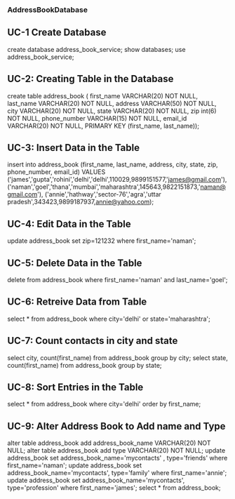 ### AddressBookDatabase

## UC-1 Create Database
create database address_book_service;
show databases;
use address_book_service;

## UC-2: Creating Table in the Database
create table address_book (
first_name   VARCHAR(20) NOT NULL,
last_name    VARCHAR(20) NOT NULL,
address      VARCHAR(50) NOT NULL,
city         VARCHAR(20) NOT NULL,
state        VARCHAR(20) NOT NULL,
zip          int(6) NOT NULL,
phone_number VARCHAR(15) NOT NULL,
email_id     VARCHAR(20) NOT NULL,
PRIMARY KEY  (first_name, last_name));

## UC-3: Insert Data in the Table
insert into address_book 
(first_name, last_name, address, city, state, zip, phone_number, email_id) VALUES
('james','gupta','rohini','delhi','delhi',110029,9899151577,'james@gmail.com'),
('naman','goel','thana','mumbai','maharashtra',145643,9822151873,'naman@gmail.com'),
('annie','hathway','sector-76','agra','uttar pradesh',343423,9899187937,annie@yahoo.com);

## UC-4: Edit Data in the Table
update address_book set zip=121232 where first_name='naman';

## UC-5: Delete Data in the Table
delete from address_book where first_name='naman' and last_name='goel';

## UC-6: Retreive Data from Table
select * from address_book where city='delhi' or state='maharashtra';

## UC-7: Count contacts in city and state
select city, count(first_name) from address_book group by city;
select state, count(first_name) from address_book group by state;

## UC-8: Sort Entries in the Table
select * from address_book where city='delhi' order by first_name;

## UC-9: Alter Address Book to Add name and Type
alter table address_book add address_book_name VARCHAR(20) NOT NULL;
alter table address_book add type VARCHAR(20) NOT NULL;
update address_book set address_book_name='mycontacts' , type='friends' where first_name='naman';
update address_book set address_book_name='mycontacts', type='family' where first_name='annie';
update address_book set address_book_name='mycontacts', type='profession' where first_name='james';
select * from address_book;
